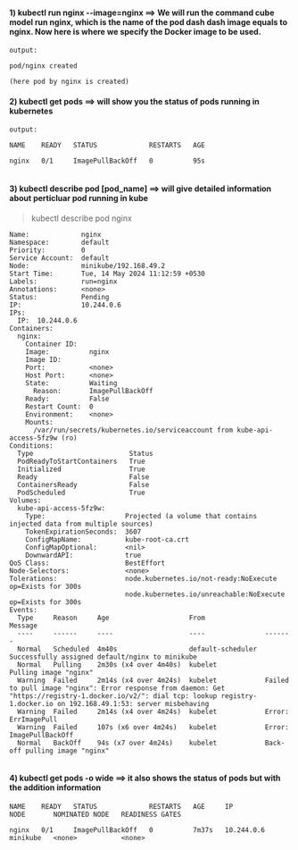 #### 1) kubectl run nginx --image=nginx ==> We will run the command cube model run nginx, which is the name of the pod dash dash image equals to nginx. Now here is where we specify the Docker image to be used.

```
output:

pod/nginx created

(here pod by nginx is created)

```


#### 2) kubectl get pods ==> will show you the status of pods running in kubernetes

```
output:

NAME    READY   STATUS             RESTARTS   AGE

nginx   0/1     ImagePullBackOff   0          95s


```

#### 3) kubectl describe pod [pod_name] ==> will give detailed information about perticluar pod running in kube

> kubectl describe pod nginx

```
Name:             nginx
Namespace:        default
Priority:         0
Service Account:  default
Node:             minikube/192.168.49.2
Start Time:       Tue, 14 May 2024 11:12:59 +0530
Labels:           run=nginx
Annotations:      <none>
Status:           Pending
IP:               10.244.0.6
IPs:
  IP:  10.244.0.6
Containers:
  nginx:
    Container ID:   
    Image:          nginx
    Image ID:       
    Port:           <none>
    Host Port:      <none>
    State:          Waiting
      Reason:       ImagePullBackOff
    Ready:          False
    Restart Count:  0
    Environment:    <none>
    Mounts:
      /var/run/secrets/kubernetes.io/serviceaccount from kube-api-access-5fz9w (ro)
Conditions:
  Type                        Status
  PodReadyToStartContainers   True 
  Initialized                 True 
  Ready                       False 
  ContainersReady             False 
  PodScheduled                True 
Volumes:
  kube-api-access-5fz9w:
    Type:                    Projected (a volume that contains injected data from multiple sources)
    TokenExpirationSeconds:  3607
    ConfigMapName:           kube-root-ca.crt
    ConfigMapOptional:       <nil>
    DownwardAPI:             true
QoS Class:                   BestEffort
Node-Selectors:              <none>
Tolerations:                 node.kubernetes.io/not-ready:NoExecute op=Exists for 300s
                             node.kubernetes.io/unreachable:NoExecute op=Exists for 300s
Events:
  Type     Reason     Age                    From               Message
  ----     ------     ----                   ----               -------
  Normal   Scheduled  4m40s                  default-scheduler  Successfully assigned default/nginx to minikube
  Normal   Pulling    2m30s (x4 over 4m40s)  kubelet            Pulling image "nginx"
  Warning  Failed     2m14s (x4 over 4m24s)  kubelet            Failed to pull image "nginx": Error response from daemon: Get "https://registry-1.docker.io/v2/": dial tcp: lookup registry-1.docker.io on 192.168.49.1:53: server misbehaving
  Warning  Failed     2m14s (x4 over 4m24s)  kubelet            Error: ErrImagePull
  Warning  Failed     107s (x6 over 4m24s)   kubelet            Error: ImagePullBackOff
  Normal   BackOff    94s (x7 over 4m24s)    kubelet            Back-off pulling image "nginx"
 
```

#### 4) kubectl get pods -o wide ==> it also shows the status of pods but with the addition information

```
NAME    READY   STATUS             RESTARTS   AGE     IP           NODE       NOMINATED NODE   READINESS GATES

nginx   0/1     ImagePullBackOff   0          7m37s   10.244.0.6   minikube   <none>           <none>

```
